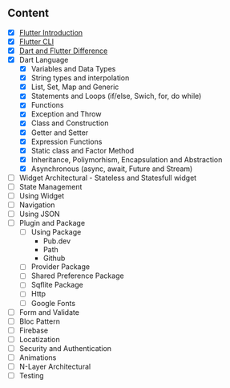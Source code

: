 ## Content

- [x] [Flutter Introduction](./Flutter%20Introduction/README.md)
- [x] [Flutter CLI](./Flutter%20CLI/README.md)
- [x] [Dart and Flutter Difference](./Flutter%20and%20Dart%20Difference/README.md)
- [x] Dart Language
  - [x] Variables and Data Types
  - [x] String types and interpolation
  - [x] List, Set, Map and Generic
  - [x] Statements and Loops (if/else, Swich, for, do while)
  - [x] Functions
  - [x] Exception and Throw
  - [x] Class and Construction
  - [x] Getter and Setter
  - [x] Expression Functions
  - [x] Static class and Factor Method
  - [x] Inheritance, Poliymorhism, Encapsulation and Abstraction
  - [x] Asynchronous (async, await, Future and Stream)
- [ ] Widget Architectural - Stateless and Statesfull widget
- [ ] State Management
- [ ] Using Widget
- [ ] Navigation
- [ ] Using JSON
- [ ] Plugin and Package
  - [ ] Using Package 
    - Pub.dev
    - Path
    - Github
  - [ ] Provider Package
  - [ ] Shared Preference Package
  - [ ] Sqflite Package
  - [ ] Http
  - [ ] Google Fonts
- [ ] Form and Validate
- [ ] Bloc Pattern
- [ ] Firebase
- [ ] Locatization
- [ ] Security and Authentication
- [ ] Animations
- [ ] N-Layer Architectural
- [ ] Testing